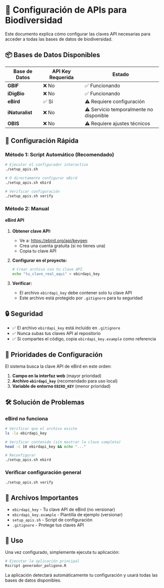 # 🔑 Configuración de APIs para Biodiversidad

Este documento explica cómo configurar las claves API necesarias para acceder a todas las bases de datos de biodiversidad.

## 📦 Bases de Datos Disponibles

| Base de Datos | API Key Requerida | Estado |
|---------------|-------------------|--------|
| **GBIF** | ❌ No | ✅ Funcionando |
| **iDigBio** | ❌ No | ✅ Funcionando |
| **eBird** | ✅ Sí | ⚠️ Requiere configuración |
| **iNaturalist** | ❌ No | ⚠️ Servicio temporalmente no disponible |
| **OBIS** | ❌ No | ⚠️ Requiere ajustes técnicos |

## 🚀 Configuración Rápida

### Método 1: Script Automático (Recomendado)
```bash
# Ejecutar el configurador interactivo
./setup_apis.sh

# O directamente configurar eBird
./setup_apis.sh ebird

# Verificar configuración
./setup_apis.sh verify
```

### Método 2: Manual

#### eBird API
1. **Obtener clave API:**
   - Ve a: https://ebird.org/api/keygen
   - Crea una cuenta gratuita (si no tienes una)
   - Copia tu clave API

2. **Configurar en el proyecto:**
   ```bash
   # Crear archivo con tu clave API
   echo "tu_clave_real_aqui" > ebirdapi_key
   ```

3. **Verificar:**
   - El archivo `ebirdapi_key` debe contener solo tu clave API
   - Este archivo está protegido por `.gitignore` para tu seguridad

## 🔒 Seguridad

- ✅ El archivo `ebirdapi_key` está incluido en `.gitignore`
- ✅ Nunca subas tus claves API al repositorio
- ✅ Si compartes el código, copia `ebirdapi_key.example` como referencia

## 🎯 Prioridades de Configuración

El sistema busca la clave API de eBird en este orden:

1. **Campo en la interfaz web** (mayor prioridad)
2. **Archivo `ebirdapi_key`** (recomendado para uso local)
3. **Variable de entorno `EBIRD_KEY`** (menor prioridad)

## 🛠️ Solución de Problemas

### eBird no funciona
```bash
# Verificar que el archivo existe
ls -la ebirdapi_key

# Verificar contenido (sin mostrar la clave completa)
head -c 10 ebirdapi_key && echo "..."

# Reconfigurar
./setup_apis.sh ebird
```

### Verificar configuración general
```bash
./setup_apis.sh verify
```

## 📁 Archivos Importantes

- `ebirdapi_key` - Tu clave API de eBird (no versionar)
- `ebirdapi_key.example` - Plantilla de ejemplo (versionar)
- `setup_apis.sh` - Script de configuración
- `.gitignore` - Protege tus claves API

## 🚀 Uso

Una vez configurado, simplemente ejecuta tu aplicación:

```bash
# Ejecutar la aplicación principal
Rscript generador_poligono.R
```

La aplicación detectará automáticamente tu configuración y usará todas las bases de datos disponibles.
